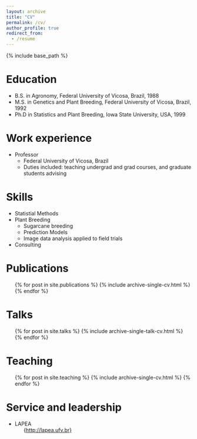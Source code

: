 ```yaml
---
layout: archive
title: "CV"
permalink: /cv/
author_profile: true
redirect_from:
  - /resume
---
```


{% include base_path %}

Education
======
* B.S. in Agronomy, Federal University of Vicosa, Brazil, 1988
* M.S. in Genetics and Plant Breeding, Federal University of Vicosa, Brazil, 1992
* Ph.D in Statistics and Plant Breeding, Iowa State University, USA, 1999

Work experience
======
* Professor
  * Federal University of Vicosa, Brazil
  * Duties included: teaching undergrad and grad courses, and graduate students advising

  
Skills
======
* Statistial Methods
* Plant Breeding
  * Sugarcane breeding
  * Prediction Models
  * Image data analysis applied to field trials
* Consulting

Publications
======
  <ul>{% for post in site.publications %}
    {% include archive-single-cv.html %}
  {% endfor %}</ul>
  
Talks
======
  <ul>{% for post in site.talks %}
    {% include archive-single-talk-cv.html %}
  {% endfor %}</ul>
  
Teaching
======
  <ul>{% for post in site.teaching %}
    {% include archive-single-cv.html %}
  {% endfor %}</ul>
  
Service and leadership
======
*  LAPEA <ul>{http://lapea.ufv.br}</ul>
